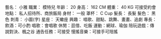 藝名：
小雅
職業：
模特兒
年齡：
20
身高：
162 CM
體重：
40 KG
可接受約會地點：
私人招待所、商旅飯局
身材：
一般
罩杯：
C Cup
髮長：
長髮
髮色：
黑色
刺青：
小圖(字)
星座：
天蠍座
興趣：
唱歌、甜點、跳舞、畫畫、追劇
專長：
飲酒：可小酌
唱歌：會唱歌
休閒：逛借、吃飯
運動：網球、瑜伽
陪玩遊戲：傳說對決、楓之谷
通告任務：可接受
慢搖音樂：可接手可陪搖